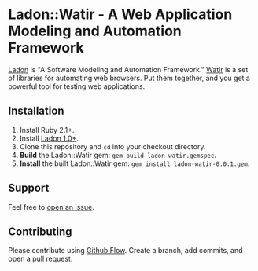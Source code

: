 # Ladon::Watir - A Web Application Modeling and Automation Framework

[Ladon](https://gitlab.athenahealth.com/ssnow/ladon) is "A Software Modeling and Automation Framework." [Watir](http://watir.github.io/) is a set of libraries for automating web browsers. Put them together, and you get a powerful tool for testing web applications.

## Installation

1. Install Ruby 2.1+.
2. Install [Ladon 1.0+](https://gitlab.athenahealth.com/ssnow/ladon).
3. Clone this repository and `cd` into your checkout directory.
4. **Build** the Ladon::Watir gem: `gem build ladon-watir.gemspec`.
5. **Install** the built Ladon::Watir gem: `gem install ladon-watir-0.0.1.gem`.

## Support

Feel free to [open an issue](https://gitlab.athenahealth.com/kweaver/ladon-watir/issues/new).

## Contributing

Please contribute using [Github Flow](https://guides.github.com/introduction/flow/). Create a branch, add commits, and open a pull request.
